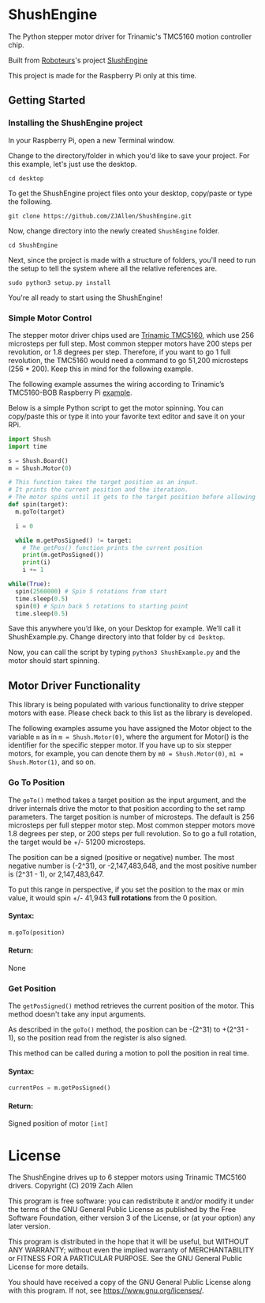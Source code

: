# ShushEngine

The Python stepper motor driver for Trinamic's TMC5160 motion controller chip.

Built from [Roboteurs](https://roboteurs.com/)'s project [SlushEngine](https://github.com/Roboteurs/slushengine)

This project is made for the Raspberry Pi only at this time.

## Getting Started

### Installing the ShushEngine project

In your Raspberry Pi, open a new Terminal window.

Change to the directory/folder in which you'd like to save your project.  For this example, let's just use the desktop.

```
cd desktop
```

To get the ShushEngine project files onto your desktop, copy/paste or type the following.

```
git clone https://github.com/ZJAllen/ShushEngine.git
```

Now, change directory into the newly created `ShushEngine` folder.

```
cd ShushEngine
```

Next, since the project is made with a structure of folders, you'll need to run the setup to tell the system where all the relative references are.

```
sudo python3 setup.py install
```

You're all ready to start using the ShushEngine!

### Simple Motor Control

The stepper motor driver chips used are [Trinamic TMC5160](https://www.trinamic.com/fileadmin/assets/Products/ICs_Documents/TMC5160_Datasheet_V1.01.pdf), which use 256 microsteps per full step.  Most common stepper motors have 200 steps per revolution, or 1.8 degrees per step.  Therefore, if you want to go 1 full revolution, the TMC5160 would need a command to go 51,200 microsteps (256 * 200).  Keep this in mind for the following example.

The following example assumes the wiring according to Trinamic’s TMC5160-BOB Raspberry Pi [example](https://blog.trinamic.com/2018/02/19/stepper-motor-with-tmc5160/).

Below is a simple Python script to get the motor spinning. You can copy/paste this or type it into your favorite text editor and save it on your RPi.

``` python
import Shush
import time

s = Shush.Board()
m = Shush.Motor(0)

# This function takes the target position as an input.
# It prints the current position and the iteration.
# The motor spins until it gets to the target position before allowing the next command.
def spin(target):
  m.goTo(target)

  i = 0

  while m.getPosSigned() != target:
    # The getPos() function prints the current position
    print(m.getPosSigned())
    print(i)
    i += 1

while(True):
  spin(2560000) # Spin 5 rotations from start
  time.sleep(0.5)
  spin(0) # Spin back 5 rotations to starting point
  time.sleep(0.5)
```

Save this anywhere you’d like, on your Desktop for example. We’ll call it ShushExample.py. Change directory into that folder by `cd Desktop`.

Now, you can call the script by typing `python3 ShushExample.py` and the motor should start spinning.

## Motor Driver Functionality

This library is being populated with various functionality to drive stepper motors with ease.  Please check back to this list as the library is developed.

The following examples assume you have assigned the Motor object to the variable `m` as in `m = Shush.Motor(0)`, where the argument for Motor() is the identifier for the specific stepper motor.  If you have up to six stepper motors, for example, you can denote them by `m0 = Shush.Motor(0)`, `m1 = Shush.Motor(1)`, and so on.

### Go To Position

The `goTo()` method takes a target position as the input argument, and the driver internals drive the motor to that position according to the set ramp parameters.  The target position is number of microsteps.  The default is 256 microsteps per full stepper motor step.  Most common stepper motors move 1.8 degrees per step, or 200 steps per full revolution.  So to go a full rotation, the target would be +/- 51200 microsteps.

The position can be a signed (positive or negative) number.  The most negative number is (-2^31), or -2,147,483,648, and the most positive number is (2^31 - 1), or 2,147,483,647.

To put this range in perspective, if you set the position to the max or min value, it would spin +/- 41,943 **full rotations** from the 0 position.

#### Syntax:

``` python
m.goTo(position)
```

#### Return:

None

### Get Position

The `getPosSigned()` method retrieves the current position of the motor.  This method doesn't take any input arguments.

As described in the `goTo()` method, the position can be -(2^31) to +(2^31 - 1), so the position read from the register is also signed.

This method can be called during a motion to poll the position in real time.

#### Syntax:

``` python
currentPos = m.getPosSigned()
```

#### Return:

Signed position of motor `[int]`


# License

The ShushEngine drives up to 6 stepper motors using Trinamic TMC5160 drivers.
Copyright (C) 2019 Zach Allen

This program is free software: you can redistribute it and/or modify
it under the terms of the GNU General Public License as published by
the Free Software Foundation, either version 3 of the License, or
(at your option) any later version.

This program is distributed in the hope that it will be useful,
but WITHOUT ANY WARRANTY; without even the implied warranty of
MERCHANTABILITY or FITNESS FOR A PARTICULAR PURPOSE.  See the
GNU General Public License for more details.

You should have received a copy of the GNU General Public License
along with this program.  If not, see <https://www.gnu.org/licenses/>.
